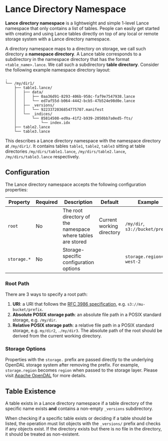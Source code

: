 # Lance Directory Namespace

**Lance directory namespace** is a lightweight and simple 1-level Lance namespace that only contains a list of tables.
People can easily get started with creating and using Lance tables directly on top of any
local or remote storage system with a Lance directory namespace.

A directory namespace maps to a directory on storage, we call such directory a **namespace directory**.
A Lance table corresponds to a subdirectory in the namespace directory that has the format `<table_name>.lance`.
We call such a subdirectory **table directory**.
Consider the following example namespace directory layout:

```
.
└── /my/dir1/
    ├── table1.lance/
    │   ├── data/
    │   │   ├── 0aa36d91-8293-406b-958c-faf9e7547938.lance
    │   │   └── ed7af55d-b064-4442-bcb5-47b524e98d0e.lance
    │   ├── _versions/
    │   │   └── 9223372036854775707.manifest
    │   └── _indices/
    │       └── 85814508-ed9a-41f2-b939-2050bb7a0ed5-fts/
    │           └── index.idx 
    ├── table2.lance
    └── table3.lance
```

This describes a Lance directory namespace with the namespace directory at `/my/dir1/`.
It contains tables `table1`, `table2`, `table3` sitting at table directories
`/my/dirs/table1.lance`, `/my/dirs/table2.lance`, `/my/dirs/table3.lance` respectively.

## Configuration

The Lance directory namespace accepts the following configuration properties:

| Property      | Required | Description                                                 | Default                   | Example                         |
|---------------|----------|-------------------------------------------------------------|---------------------------|---------------------------------|
| `root`        | No       | The root directory of the namespace where tables are stored | Current working directory | `/my/dir`, `s3://bucket/prefix` |
| `storage.*`   | No       | Storage-specific configuration options                      |                           | `storage.region=us-west-2`      |

### Root Path

There are 3 ways to specify a root path:

1. **URI**: a URI that follows the [RFC 3986 specification](https://datatracker.ietf.org/doc/html/rfc3986), e.g. `s3://mu-bucket/prefix`.
2. **Absolute POSIX storage path**: an absolute file path in a POSIX standard storage, e.g. `/my/dir`.
3. **Relative POSIX storage path**: a relative file path in a POSIX standard storage, e.g. `my/dir2`, `./my/dir3`.
   The absolute path of the root should be derived from the current working directory.

### Storage Options

Properties with the `storage.` prefix are passed directly to the underlying OpenDAL storage system
after removing the prefix. For example, `storage.region` becomes `region` when passed to the storage layer.
Please visit [Apache OpenDAL](https://opendal.apache.org) for more details.

## Table Existence

A table exists in a Lance directory namespace if a table directory of the specific name exists
**and** contains a non-empty `_versions` subdirectory.

When checking if a specific table exists or deciding if a table should be listed, 
the operation must list objects with the `_versions/` prefix and checks if any objects exist.
If the directory exists but there is no file in the directory, it should be treated as non-existent.